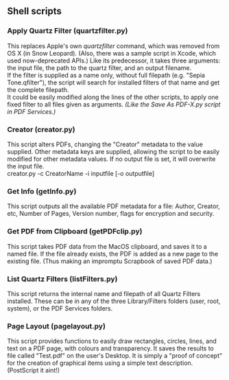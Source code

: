 ## Shell scripts
### Apply Quartz Filter (quartzfilter.py)
This replaces Apple's own _quartzfilter_ command, which was removed from OS X (in Snow Leopard). (Also, there was a sample script in Xcode, which used now-deprecated APIs.) Like its predecessor, it takes three arguments: the input file, the path to the quartz filter, and an output filename.  
If the filter is supplied as a name only, without full filepath (e.g. "Sepia Tone.qfilter"), the script will search for installed filters of that name and get the complete filepath.  
It could be easily modified along the lines of the other scripts, to apply one fixed filter to all files given as arguments. _(Like the Save As PDF-X.py script in PDF Services.)_

### Creator (creator.py)
This script alters PDFs, changing the "Creator" metadata to the value supplied. Other metadata keys are supplied, allowing the script to be easily modified for other metadata values. If no output file is set, it will overwrite the input file.  
creator.py -c CreatorName -i inputfile [-o outputfile]

### Get Info (getInfo.py)
This script outputs all the available PDF metadata for a file: Author, Creator, etc, Number of Pages, Version number, flags for encryption and security.

### Get PDF from Clipboard (getPDFclip.py)
This script takes PDF data from the MacOS clipboard, and saves it to a named file. If the file already exists, the PDF is added as a new page to the existing file. (Thus making an impromptu Scrapbook of saved PDF data.)

### List Quartz Filters (listFilters.py)
This script returns the internal name and filepath of all Quartz Filters installed. These can be in any of the three Library/Filters folders (user, root, system), or the PDF Services folders.

### Page Layout (pagelayout.py)
This script provides functions to easily draw rectangles, circles, lines, and text on a PDF page, with colours and transparency. It saves the results to file called "Test.pdf" on the user's Desktop. It is simply a "proof of concept" for the creation of graphical items using a simple text description. (PostScript it aint!)

